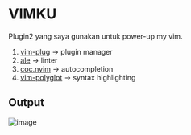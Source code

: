 # VIMKU
Plugin2 yang saya gunakan untuk power-up my vim.
1. [vim-plug](https://github.com/junegunn/vim-plug) -> plugin manager
2. [ale](https://github.com/dense-analysis/ale) -> linter
3. [coc.nvim](https://github.com/neoclide/coc.nvim) -> autocompletion
4. [vim-polyglot](https://github.com/sheerun/vim-polyglot) -> syntax highlighting

## Output
![image](https://user-images.githubusercontent.com/52058660/127868951-6522201c-077b-4744-aff1-993a00a43179.png)

